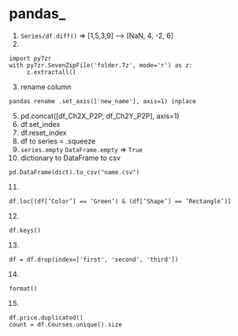 # pandas_
1. ```Series/df.diff()``` => [1,5,3,9] --> [NaN, 4, -2, 6]
2. 
```
import py7zr 
with py7zr.SevenZipFile('folder.7z', mode='r') as z:
     z.extractall()
```
3. rename column
```
pandas rename .set_axis(['new_name'], axis=1) inplace
```
5.  pd.concat([df_Ch2X_P2P, df_Ch2Y_P2P], axis=1)
6.  df.set_index
7.  df.reset_index
8.  df to series = .squeeze
9.  ```series.empty``` ```DataFrame.empty``` => ```True```
10.  dictionary to DataFrame to csv
```
pd.DataFrame(dict).to_csv("name.csv")
```
11.
```
df.loc[(df[‘Color’] == ‘Green’) & (df[‘Shape’] == ‘Rectangle’)]
```
12.
```
df.keys()
```
13.
```
df = df.drop(index=['first', 'second', 'third'])
```
14.
```
format()
```
15.
```
df.price.duplicated()
count = df.Courses.unique().size
```
